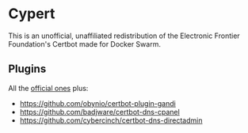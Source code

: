 # Cypert
This is an unofficial, unaffiliated redistribution of the Electronic Frontier Foundation's Certbot made for Docker Swarm.

## Plugins
All the [official ones](https://github.com/certbot/certbot) plus:
- https://github.com/obynio/certbot-plugin-gandi
- https://github.com/badjware/certbot-dns-cpanel
- https://github.com/cybercinch/certbot-dns-directadmin
